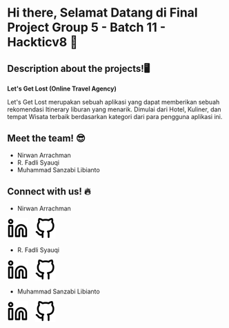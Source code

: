 # Hi there, Selamat Datang di Final Project Group 5 - Batch 11 - Hackticv8 👋

## Description about the projects!🖥️ 

**Let's Get Lost (Online Travel Agency)**

Let's Get Lost merupakan sebuah aplikasi yang dapat memberikan sebuah rekomendasi Itinerary liburan yang menarik. Dimulai dari Hotel, Kuliner, dan tempat Wisata terbaik berdasarkan kategori dari para pengguna aplikasi ini.


## Meet the team! 😎

- Nirwan Arrachman
- R. Fadli Syauqi
- Muhammad Sanzabi Libianto

## Connect with us! 🔥

- Nirwan Arrachman

[![website](./img/linkedin-light.svg)](https://www.linkedin.com/in/nirwan-arrachman/)
&nbsp;&nbsp;
[![website](./img/github-light.svg)](https://github.com/nirwanar)

- R. Fadli Syauqi

[![website](./img/linkedin-light.svg)](https://www.linkedin.com/in/fadhli-syauqi-637561159/)
&nbsp;&nbsp;
[![website](./img/github-light.svg)](https://github.com/fadlisyauqi8)

- Muhammad Sanzabi Libianto

[![website](./img/linkedin-light.svg)](https://www.linkedin.com/in/muhammadsanzabi)
&nbsp;&nbsp;
[![website](./img/github-light.svg)](https://github.com/sanzabi)